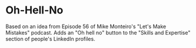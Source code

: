 Oh-Hell-No
==========

Based on an idea from Episode 56 of Mike Monteiro's "Let's Make Mistakes" podcast. Adds an "Oh hell no" button to the "Skills and Expertise" section of people's LinkedIn profiles.